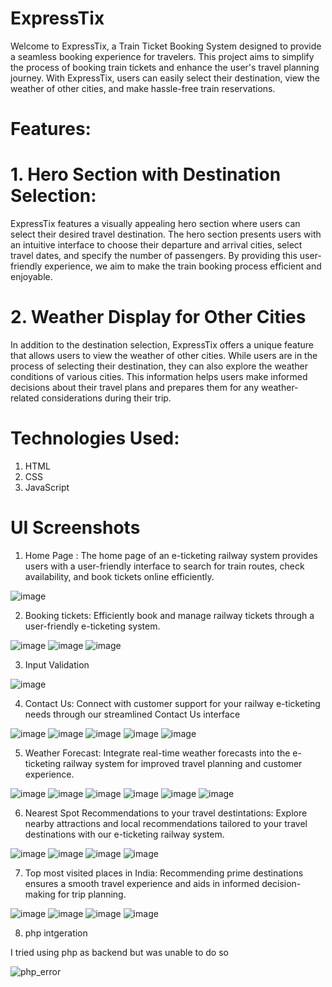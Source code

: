 # ExpressTix

Welcome to ExpressTix, a Train Ticket Booking System designed to provide a seamless booking experience for travelers. 
This project aims to simplify the process of booking train tickets and enhance the user's travel planning journey. 
With ExpressTix, users can easily select their destination, view the weather of other cities, and make hassle-free train reservations.

# Features: 

# 1. Hero Section with Destination Selection:

ExpressTix features a visually appealing hero section where users can select their desired travel destination.
The hero section presents users with an intuitive interface to choose their departure and arrival cities, select travel dates, and specify the number of passengers. 
By providing this user-friendly experience, we aim to make the train booking process efficient and enjoyable.

# 2. Weather Display for Other Cities
   
In addition to the destination selection, ExpressTix offers a unique feature that allows users to view the weather of other cities. 
While users are in the process of selecting their destination, they can also explore the weather conditions of various cities. 
This information helps users make informed decisions about their travel plans and prepares them for any weather-related considerations during their trip.

# Technologies Used:

1. HTML
2. CSS
3. JavaScript

# UI Screenshots

1. Home Page : The home page of an e-ticketing railway system provides users with a user-friendly interface to search for train routes, check availability, and book tickets online efficiently.

![image](https://github.com/rovin201/Railway-E-ticketing-system/assets/96007395/e0c558ab-49d5-4307-95f6-f01b767b6278)


2. Booking tickets: Efficiently book and manage railway tickets through a user-friendly e-ticketing system.

![image](https://github.com/rovin201/Railway-E-ticketing-system/assets/96007395/15b21ec0-f7f0-4e2e-91d6-254104a8f586)
![image](https://github.com/rovin201/Railway-E-ticketing-system/assets/96007395/ade1a18c-2ac9-4eb7-9b24-d7d27c6d1bce)
![image](https://github.com/rovin201/Railway-E-ticketing-system/assets/96007395/bb53d8ad-84a2-478f-bf5a-64bc1212b0e7)


3. Input Validation

![image](https://github.com/rovin201/Railway-E-ticketing-system/assets/96007395/0406f29c-9c81-4be9-b738-28eb90fac567)


4. Contact Us: Connect with customer support for your railway e-ticketing needs through our streamlined Contact Us interface

![image](https://github.com/rovin201/Railway-E-ticketing-system/assets/96007395/bd9f6e73-3984-42e4-a8cd-1bab856c0519)
![image](https://github.com/rovin201/Railway-E-ticketing-system/assets/96007395/c6c3b833-b895-4555-8114-dde68022dd1b)
![image](https://github.com/rovin201/Railway-E-ticketing-system/assets/96007395/1b8d6773-299a-4e41-b6e5-af1d20d56f8e)
![image](https://github.com/rovin201/Railway-E-ticketing-system/assets/96007395/431e8ff0-1844-459d-8348-464ac1cae6c3)
![image](https://github.com/rovin201/Railway-E-ticketing-system/assets/96007395/c9670a6e-4253-4dd0-bec0-817e50427917)


5. Weather Forecast: Integrate real-time weather forecasts into the e-ticketing railway system for improved travel planning and customer experience.

![image](https://github.com/rovin201/Railway-E-ticketing-system/assets/96007395/e7c43b31-a401-4841-87c1-87f77b7d469f)
![image](https://github.com/rovin201/Railway-E-ticketing-system/assets/96007395/abc2984d-1f0c-486b-89cf-977b44f0a094)
![image](https://github.com/rovin201/Railway-E-ticketing-system/assets/96007395/da2100ce-a8a1-49b7-b764-dccdadb8bbeb)
![image](https://github.com/rovin201/Railway-E-ticketing-system/assets/96007395/d9df91c0-4f35-459c-a2b6-b4ea85c3f0bc)
![image](https://github.com/rovin201/Railway-E-ticketing-system/assets/96007395/62dc5d1a-582f-4141-bb8e-786080b795b0)
![image](https://github.com/rovin201/Railway-E-ticketing-system/assets/96007395/72d93de4-70eb-4a19-9712-a8d48b0ce7df)


6. Nearest Spot Recommendations to your travel destintations: Explore nearby attractions and local recommendations tailored to your travel destinations with our e-ticketing railway system.

![image](https://github.com/rovin201/Railway-E-ticketing-system/assets/96007395/91688ce1-99ee-47bd-abdf-6adf9ebd79d1)
![image](https://github.com/rovin201/Railway-E-ticketing-system/assets/96007395/b6e72cc9-16d7-4664-b67e-68688daa61fe)
![image](https://github.com/rovin201/Railway-E-ticketing-system/assets/96007395/e7a09f93-166d-42db-b46f-1b5bfe4cef19)
![image](https://github.com/rovin201/Railway-E-ticketing-system/assets/96007395/f57b71c8-23cb-4c22-b527-68ed527b3737)


7. Top most visited places in India: Recommending prime destinations ensures a smooth travel experience and aids in informed decision-making for trip planning.

![image](https://github.com/rovin201/Railway-E-ticketing-system/assets/96007395/076ebd6b-f643-436b-9806-3562a633ebec)
![image](https://github.com/rovin201/Railway-E-ticketing-system/assets/96007395/91c7b1fe-9e4b-4483-9876-99b5d783cec1)
![image](https://github.com/rovin201/Railway-E-ticketing-system/assets/96007395/45355975-8a91-4fdf-a636-c066d5ef9e3e)
![image](https://github.com/rovin201/Railway-E-ticketing-system/assets/96007395/fc7f655f-40b2-4e3f-8fff-a35fc971138d)

8. php intgeration

I tried using php as backend but was unable to do so


![php_error](https://github.com/rovin201/Railway-E-ticketing-system/assets/96007395/fbac8078-abc7-43a8-a3cd-18eda87af7df)


